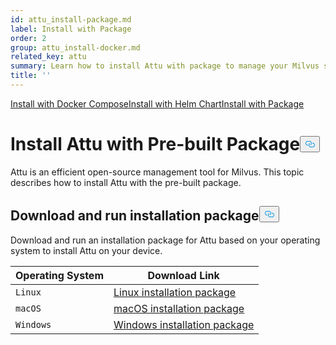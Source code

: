 ```yaml
---
id: attu_install-package.md
label: Install with Package
order: 2
group: attu_install-docker.md
related_key: attu
summary: Learn how to install Attu with package to manage your Milvus service.
title: ''
---
```

<div class="tab-wrapper"><a href="/docs/ja/attu_install-docker.md" class=''>Install with Docker Compose</a><a href="/docs/ja/attu_install-helm.md" class=''>Install with Helm Chart</a><a href="/docs/ja/attu_install-package.md" class='active '>Install with Package</a></div>
<h1 id="Install-Attu-with-Pre-built-Package" class="common-anchor-header">Install Attu with Pre-built Package<button data-href="#Install-Attu-with-Pre-built-Package" class="anchor-icon" translate="no">
      <svg translate="no"
        aria-hidden="true"
        focusable="false"
        height="20"
        version="1.1"
        viewBox="0 0 16 16"
        width="16"
      >
        <path
          fill="#0092E4"
          fill-rule="evenodd"
          d="M4 9h1v1H4c-1.5 0-3-1.69-3-3.5S2.55 3 4 3h4c1.45 0 3 1.69 3 3.5 0 1.41-.91 2.72-2 3.25V8.59c.58-.45 1-1.27 1-2.09C10 5.22 8.98 4 8 4H4c-.98 0-2 1.22-2 2.5S3 9 4 9zm9-3h-1v1h1c1 0 2 1.22 2 2.5S13.98 12 13 12H9c-.98 0-2-1.22-2-2.5 0-.83.42-1.64 1-2.09V6.25c-1.09.53-2 1.84-2 3.25C6 11.31 7.55 13 9 13h4c1.45 0 3-1.69 3-3.5S14.5 6 13 6z"
        ></path>
      </svg>
    </button></h1><p>Attu is an efficient open-source management tool for Milvus. This topic describes how to install Attu with the pre-built package.</p>
<h2 id="Download-and-run-installation-package" class="common-anchor-header">Download and run installation package<button data-href="#Download-and-run-installation-package" class="anchor-icon" translate="no">
      <svg translate="no"
        aria-hidden="true"
        focusable="false"
        height="20"
        version="1.1"
        viewBox="0 0 16 16"
        width="16"
      >
        <path
          fill="#0092E4"
          fill-rule="evenodd"
          d="M4 9h1v1H4c-1.5 0-3-1.69-3-3.5S2.55 3 4 3h4c1.45 0 3 1.69 3 3.5 0 1.41-.91 2.72-2 3.25V8.59c.58-.45 1-1.27 1-2.09C10 5.22 8.98 4 8 4H4c-.98 0-2 1.22-2 2.5S3 9 4 9zm9-3h-1v1h1c1 0 2 1.22 2 2.5S13.98 12 13 12H9c-.98 0-2-1.22-2-2.5 0-.83.42-1.64 1-2.09V6.25c-1.09.53-2 1.84-2 3.25C6 11.31 7.55 13 9 13h4c1.45 0 3-1.69 3-3.5S14.5 6 13 6z"
        ></path>
      </svg>
    </button></h2><p>Download and run an installation package for Attu based on your operating system to install Attu on your device.</p>
<table class="attu-package">
    <thead>
        <tr>
            <th>Operating System</th>
            <th>Download Link</th>
        </tr>
    </thead>
    <tbody>
        <tr>
            <td><code translate="no">Linux</code></td>
            <td><a href="https://github.com/zilliztech/attu/releases/download/v2.2.8/attu_2.2.8_amd64.deb">Linux installation package</a></td>
        </tr>
        <tr>
            <td><code translate="no">macOS</code></td>
            <td><a href="https://github.com/zilliztech/attu/releases/download/v2.2.8/attu-2.2.8.dmg">macOS installation package</a></td>
        </tr>
        <tr>
            <td><code translate="no">Windows</code></td>
            <td><a href="https://github.com/zilliztech/attu/releases/download/v2.2.8/attu-Setup-2.2.8.exe">Windows installation package</a></td>
        </tr>
    </tbody>
</table>
